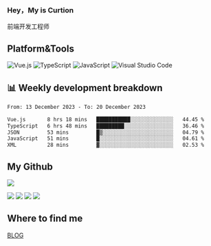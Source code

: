 ### Hey，My is Curtion
前端开发工程师
## Platform&Tools

![Vue.js](https://img.shields.io/badge/-Vue.js-4FC08D?style=flat-square&logo=Vue.js&logoColor=white)
![TypeScript](https://img.shields.io/badge/-TypeScript-007ACC?style=flat-square&logo=typescript&logoColor=white)
![JavaScript](https://img.shields.io/badge/-JavaScript-F7DF1E?style=flat-square&logo=javascript&logoColor=black)
![Visual Studio Code](https://img.shields.io/badge/-VSCode-007ACC?style=flat-square&logo=Visual-Studio-Code&logoColor=white)

## 📊 Weekly development breakdown

<!--START_SECTION:waka-->

```txt
From: 13 December 2023 - To: 20 December 2023

Vue.js       8 hrs 18 mins   ███████████░░░░░░░░░░░░░░   44.45 %
TypeScript   6 hrs 48 mins   █████████░░░░░░░░░░░░░░░░   36.46 %
JSON         53 mins         █▒░░░░░░░░░░░░░░░░░░░░░░░   04.79 %
JavaScript   51 mins         █░░░░░░░░░░░░░░░░░░░░░░░░   04.61 %
XML          28 mins         ▓░░░░░░░░░░░░░░░░░░░░░░░░   02.53 %
```

<!--END_SECTION:waka-->

## My Github

![](http://github-profile-summary-cards.vercel.app/api/cards/profile-details?username=curtion&theme=nord_bright)

![](http://github-profile-summary-cards.vercel.app/api/cards/stats?username=curtion&theme=nord_bright)
![](http://github-profile-summary-cards.vercel.app/api/cards/productive-time?username=curtion&theme=nord_bright&utcOffset=8)
![](http://github-profile-summary-cards.vercel.app/api/cards/repos-per-language?username=curtion&theme=nord_bright)
![](http://github-profile-summary-cards.vercel.app/api/cards/most-commit-language?username=curtion&theme=nord_bright)

## Where to find me

[BLOG](https://blog.3gxk.net)
